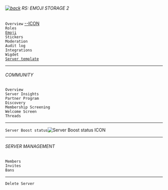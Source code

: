 ###### [![back](https://cdn.discordapp.com/emojis/887168885747511396?size=16)](https://reper2.github.io/Downloadable-Files/discord/guilds) RS: EMOJI STORAGE 2

`Overview` [--ICON](https://cdn.discordapp.com/icons/885671803593297951/da321c067bb1da0506717c7548606e57.png?size=4096)  
`Roles`  
[`Emoji`](https://reper2.github.io/Downloadable-Files/discord/guilds/885671803593297951/emoji)  
`Stickers`  
`Moderation`  
`Audit log`  
`Integrations`  
`Wigdet`  
[`Server template`](https://reper2.github.io/Downloadable-Files/discord/guilds/885671803593297951/server-template)

---  
###### COMMUNITY  
`Overview`  
`Server Insights`  
`Partner Program`  
`Discovery`  
`Membership Screening`  
`Welcome Screen`  
`Threads`

---  
`Server Boost status`![Server Boost status ICON](https://cdn.discordapp.com/emojis/887264800147640320.png?size=16)

---  
###### SERVER MANAGEMENT  
`Members`  
`Invites`  
`Bans`

---  
`Delete Server`  
